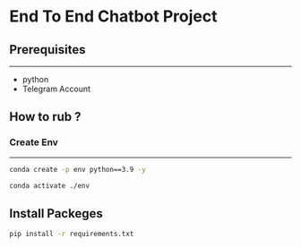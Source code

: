 # End To End Chatbot Project


## Prerequisites
------------------------------------

- python
- Telegram Account

## How to rub ?

### Create Env
--------------------------------------
```bash
conda create -p env python==3.9 -y
```
```bash
conda activate ./env
```

## Install Packeges
```bash
pip install -r requirements.txt
```
